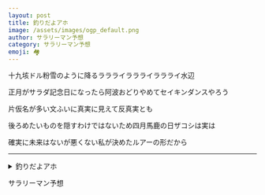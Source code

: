 ```yaml
---
layout: post
title: 釣りだよアホ
image: /assets/images/ogp_default.png
author: サラリーマン予想
category: サラリーマン予想
emoji: 🏘️
---
```


<div class="tanka-area"><div class="tanka">
<p>十九垓ドル粉雪のように降るララライララライララライ水辺</p>
<p>正月がサラダ記念日になったら阿波おどりやめてセイキンダンスやろう</p>
<p>片仮名が多い文ふいに真実に見えて反真実とも</p>
<p>後ろめたいものを隠すわけではないため四月馬鹿の日ザコシは実は</p>
<p>確実に未来はないが悪くない私が決めたルアーの形だから</p></div></div>

---

<details><summary>釣りだよアホ</summary>
十九垓ドル粉雪のように降るララライララライララライ水辺<br/>
正月がサラダ記念日になったら阿波おどりやめてセイキンダンスやろう<br/>
片仮名が多い文ふいに真実に見えて反真実とも<br/>
後ろめたいものを隠すわけではないため四月馬鹿の日ザコシは実は<br/>
確実に未来はないが悪くない私が決めたルアーの形だから<br/>
</details>

サラリーマン予想
